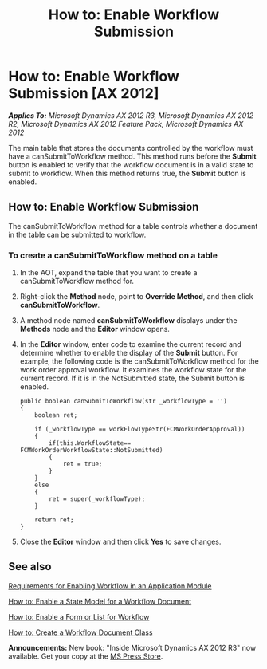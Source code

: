 ﻿---
title: 'How to: Enable Workflow Submission'
TOCTitle: 'How to: Enable Workflow Submission'
ms:assetid: 5c85db91-af09-45b9-b2bb-0ac4c37b4b6d
ms:mtpsurl: https://msdn.microsoft.com/en-us/library/Hh330384(v=AX.60)
ms:contentKeyID: 36806197
ms.date: 05/18/2015
mtps_version: v=AX.60
---

# How to: Enable Workflow Submission [AX 2012]


_**Applies To:** Microsoft Dynamics AX 2012 R3, Microsoft Dynamics AX 2012 R2, Microsoft Dynamics AX 2012 Feature Pack, Microsoft Dynamics AX 2012_

The main table that stores the documents controlled by the workflow must have a canSubmitToWorkflow method. This method runs before the **Submit** button is enabled to verify that the workflow document is in a valid state to submit to workflow. When this method returns true, the **Submit** button is enabled.

## How to: Enable Workflow Submission

The canSubmitToWorkflow method for a table controls whether a document in the table can be submitted to workflow.

### To create a canSubmitToWorkflow method on a table

1.  In the AOT, expand the table that you want to create a canSubmitToWorkflow method for.

2.  Right-click the **Method** node, point to **Override Method**, and then click **canSubmitToWorkflow**.

3.  A method node named **canSubmitToWorkflow** displays under the **Methods** node and the **Editor** window opens.

4.  In the **Editor** window, enter code to examine the current record and determine whether to enable the display of the **Submit** button. For example, the following code is the canSubmitToWorkflow method for the work order approval workflow. It examines the workflow state for the current record. If it is in the NotSubmitted state, the Submit button is enabled.
    
        public boolean canSubmitToWorkflow(str _workflowType = '')
        {
            boolean ret;
        
            if (_workflowType == workFlowTypeStr(FCMWorkOrderApproval))
            {
                if(this.WorkflowState== FCMWorkOrderWorkflowState::NotSubmitted)
                {
                    ret = true;
                }
            }
            else
            {
                ret = super(_workflowType);
            }
        
            return ret;
        }

5.  Close the **Editor** window and then click **Yes** to save changes.

## See also

[Requirements for Enabling Workflow in an Application Module](requirements-for-enabling-workflow-in-an-application-module.md)

[How to: Enable a State Model for a Workflow Document](how-to-enable-a-state-model-for-a-workflow-document.md)

[How to: Enable a Form or List for Workflow](how-to-enable-a-form-or-list-for-workflow.md)

[How to: Create a Workflow Document Class](how-to-create-a-workflow-document-class.md)

  
**Announcements:** New book: "Inside Microsoft Dynamics AX 2012 R3" now available. Get your copy at the [MS Press Store](https://www.microsoftpressstore.com/store/inside-microsoft-dynamics-ax-2012-r3-9780735685109).

